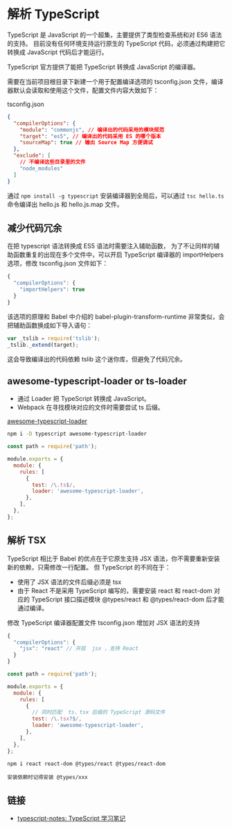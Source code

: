 # 解析 TypeScript

TypeScript 是 JavaScript 的一个超集，主要提供了类型检查系统和对 ES6 语法的支持。 目前没有任何环境支持运行原生的 TypeScript 代码，必须通过构建把它转换成 JavaScript 代码后才能运行。

TypeScript 官方提供了能把 TypeScript 转换成 JavaScript 的编译器。

需要在当前项目根目录下新建一个用于配置编译选项的 tsconfig.json 文件，编译器默认会读取和使用这个文件，配置文件内容大致如下：

tsconfig.json

```json
{
  "compilerOptions": {
    "module": "commonjs", // 编译出的代码采用的模块规范
    "target": "es5", // 编译出的代码采用 ES 的哪个版本
    "sourceMap": true // 输出 Source Map 方便调试
  },
  "exclude": [
    // 不编译这些目录里的文件
    "node_modules"
  ]
}
```

通过 `npm install -g typescript` 安装编译器到全局后，可以通过 `tsc hello.ts` 命令编译出 hello.js 和 hello.js.map 文件。

## 减少代码冗余

在把 typescript 语法转换成 ES5 语法时需要注入辅助函数， 为了不让同样的辅助函数重复的出现在多个文件中，可以开启 TypeScript 编译器的 importHelpers 选项，修改 tsconfig.json 文件如下：

```js
{
  "compilerOptions": {
    "importHelpers": true
  }
}
```

该选项的原理和 Babel 中介绍的 babel-plugin-transform-runtime 非常类似，会把辅助函数换成如下导入语句：

```js
var _tslib = require('tslib');
_tslib._extend(target);
```

这会导致编译出的代码依赖 tslib 这个迷你库，但避免了代码冗余。

## awesome-typescript-loader or ts-loader

- 通过 Loader 把 TypeScript 转换成 JavaScript。
- Webpack 在寻找模块对应的文件时需要尝试 ts 后缀。

[awesome-typescript-loader](https://github.com/s-panferov/awesome-typescript-loader)

```bash
npm i -D typescript awesome-typescript-loader
```

```js
const path = require('path');

module.exports = {
  module: {
    rules: [
      {
        test: /\.ts$/,
        loader: 'awesome-typescript-loader',
      },
    ],
  },
};
```

## 解析 TSX

TypeScript 相比于 Babel 的优点在于它原生支持 JSX 语法，你不需要重新安装新的依赖，只需修改一行配置。 但 TypeScript 的不同在于：

- 使用了 JSX 语法的文件后缀必须是 tsx
- 由于 React 不是采用 TypeScript 编写的，需要安装 react 和 react-dom 对应的 TypeScript 接口描述模块 @types/react 和 @types/react-dom 后才能通过编译。

修改 TypeScript 编译器配置文件 tsconfig.json 增加对 JSX 语法的支持

```js
{
  "compilerOptions": {
    "jsx": "react" // 开启  jsx ，支持 React
  }
}
```

```js
const path = require('path');

module.exports = {
  module: {
    rules: [
      {
        // 同时匹配  ts，tsx 后缀的 TypeScript 源码文件
        test: /\.tsx?$/,
        loader: 'awesome-typescript-loader',
      },
    ],
  },
};
```

```bash
npm i react react-dom @types/react @types/react-dom
```

`安装依赖时记得安装 @types/xxx`

## 链接

- [typescript-notes: TypeScript 学习笔记](https://github.com/ShenBao/typescript-notes)
